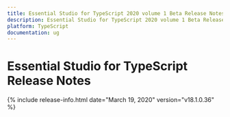 ```yaml
---
title: Essential Studio for TypeScript 2020 volume 1 Beta Release Notes  
description: Essential Studio for TypeScript 2020 volume 1 Beta Release Notes  
platform: TypeScript
documentation: ug
---
```


# Essential Studio for TypeScript  Release Notes  

{% include release-info.html date="March 19, 2020"  version="v18.1.0.36" %} 







